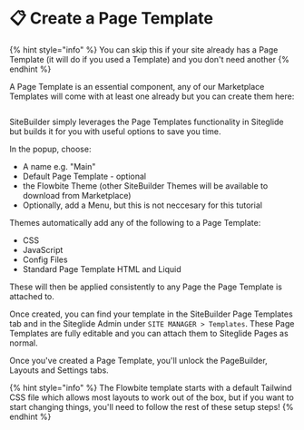 # 📋 Create a Page Template

{% hint style="info" %}
You can skip this if your site already has a Page Template (it will do if you used a Template) and you don't need another
{% endhint %}

A Page Template is an essential component, any of our Marketplace Templates will come with at least one already but you can create them here:

<figure><img src="https://p186.p2.n0.cdn.zight.com/items/5zuKxvrB/2d88d7d6-5183-48f4-8cc1-18578da8c94d.jpg?source=viewer&#x26;v=%22f4f2c84cd775280d4a64e3d18ba1b7c7%22" alt=""><figcaption></figcaption></figure>

SiteBuilder simply leverages the Page Templates functionality in Siteglide but builds it for you with useful options to save you time.

In the popup, choose:

* A name e.g. "Main"
* Default Page Template - optional
* the Flowbite Theme (other SiteBuilder Themes will be available to download from Marketplace)
* Optionally, add a Menu, but this is not neccesary for this tutorial

Themes automatically add any of the following to a Page Template:

* CSS
* JavaScript
* Config Files
* Standard Page Template HTML and Liquid

These will then be applied consistently to any Page the Page Template is attached to.

Once created, you can find your template in the SiteBuilder Page Templates tab and in the Siteglide Admin under `SITE MANAGER > Templates`. These Page Templates are fully editable and you can attach them to Siteglide Pages as normal.

Once you've created a Page Template, you'll unlock the PageBuilder, Layouts and Settings tabs.

{% hint style="info" %}
The Flowbite template starts with a default Tailwind CSS file which allows most layouts to work out of the box, but if you want to start changing things, you'll need to follow the rest of these setup steps!
{% endhint %}

